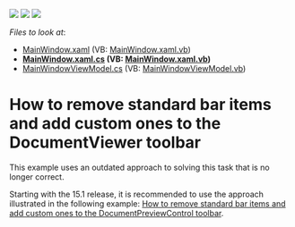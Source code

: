 <!-- default badges list -->
![](https://img.shields.io/endpoint?url=https://codecentral.devexpress.com/api/v1/VersionRange/128596067/22.2.2%2B)
[![](https://img.shields.io/badge/Open_in_DevExpress_Support_Center-FF7200?style=flat-square&logo=DevExpress&logoColor=white)](https://supportcenter.devexpress.com/ticket/details/E2974)
[![](https://img.shields.io/badge/📖_How_to_use_DevExpress_Examples-e9f6fc?style=flat-square)](https://docs.devexpress.com/GeneralInformation/403183)
<!-- default badges end -->
<!-- default file list -->
*Files to look at*:

* [MainWindow.xaml](./CS/WpfApplication1/MainWindow.xaml) (VB: [MainWindow.xaml.vb](./VB/WpfApplication1/MainWindow.xaml.vb))
* **[MainWindow.xaml.cs](./CS/WpfApplication1/MainWindow.xaml.cs) (VB: [MainWindow.xaml.vb](./VB/WpfApplication1/MainWindow.xaml.vb))**
* [MainWindowViewModel.cs](./CS/WpfApplication1/MainWindowViewModel.cs) (VB: [MainWindowViewModel.vb](./VB/WpfApplication1/MainWindowViewModel.vb))
<!-- default file list end -->
# How to remove standard bar items and add custom ones to the DocumentViewer toolbar


<p>This example uses an outdated approach to solving this task that is no longer correct.</p>
<p>Starting with the 15.1 release, it is recommended to use the approach illustrated in the following example: <a href="https://www.devexpress.com/Support/Center/e/T263038.aspx">How to remove standard bar items and add custom ones to the DocumentPreviewControl toolbar</a>.</p>

<br/>



